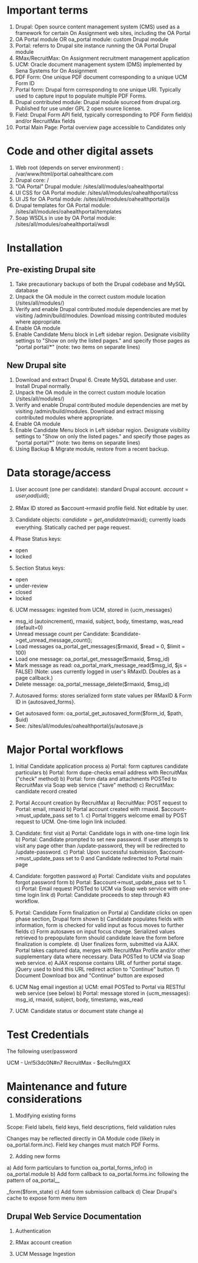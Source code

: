 Important terms
===============

1. Drupal: Open source content management system (CMS) used as a framework for certain On Assignment web sites, including the OA Portal
2. OA Portal module OR oa_portal module: custom Drupal module
3. Portal: referrs to Drupal site instance running the OA Portal Drupal module
4. RMax/RecruitMax: On Assignment recruitment management application
5. UCM: Oracle document management system (DMS) implemented by Sena Systems for On Assignment
6. PDF Form: One unique PDF document corresponding to a unique UCM Form ID
7. Portal form: Drupal form corresponding to one unique URI. Typically used to capture input to populate multiple PDF Forms.
8. Drupal contributed module: Drupal module sourced from drupal.org. Published for use under GPL 2 open source license.
9. Field: Drupal Form API field, typically corresponding to PDF Form field(s) and/or RecruitMax fields
10. Portal Main Page: Portal overview page accessible to Candidates only

Code and other digital assets
=============================

1. Web root (depends on server environment) <web root>: /var/www/html/portal.oahealthcare.com
2. Drupal core: <web root>/
3. "OA Portal" Drupal module: <web root>/sites/all/modules/oahealthportal
4. UI CSS for OA Portal module: <web root>/sites/all/modules/oahealthportal/css
5. UI JS for OA Portal module: <web root>/sites/all/modules/oahealthportal/js
6. Drupal templates for OA Portal module: <web root>/sites/all/modules/oahealthportal/templates
7. Soap WSDLs in use by OA Portal module: <web root>/sites/all/modules/oahealthportal/wsdl

Installation
============

Pre-existing Drupal site
------------------------

1. Take precautionary backups of both the Drupal codebase and MySQL database
2. Unpack the OA module in the correct custom module location (<web root>/sites/all/modules/)
3. Verify and enable Drupal contributed module dependencies are met by visiting /admin/build/modules. Download missing contributed modules where appropriate. 
4. Enable OA module
5. Enable Candidate Menu block in Left sidebar region. Designate visibility settings to "Show on only the listed pages." and specify those pages as "portal portal/*" (note: two items on separate lines)

New Drupal site
---------------

1. Download and extract Drupal 6. Create MySQL database and user. Install Drupal normally. 
2. Unpack the OA module in the correct custom module location (<web root>/sites/all/modules/)
3. Verify and enable Drupal contributed module dependencies are met by visiting /admin/build/modules. Download and extract missing contributed modules where appropriate. 
4. Enable OA module
5. Enable Candidate Menu block in Left sidebar region. Designate visibility settings to "Show on only the listed pages." and specify those pages as "portal portal/*" (note: two items on separate lines)
6. Using Backup & Migrate module, restore from a recent backup.


Data storage/access
===================

1. User account (one per candidate): standard Drupal account. $account = user_load($uid);

2. RMax ID stored as $account->rmaxid profile field. Not editable by user.

3. Candidate objects: $candidate = get_candidate($rmaxid); currently loads everything. Statically cached per page request.

4. Phase Status keys:
- open
- locked

5. Section Status keys:
- open
- under-review
- closed
- locked

6. UCM messages: ingested from UCM, stored in {ucm_messages}
- msg_id (autoincrement), rmaxid, subject, body, timestamp, was_read (default=0)
- Unread message count per Candidate: $candidate->get_unread_message_count();
- Load messages oa_portal_get_messages($rmaxid, $read = 0, $limit = 100)
- Load one message: oa_portal_get_message($rmaxid, $msg_id)
- Mark message as read: oa_portal_mark_message_read($msg_id, $js = FALSE) (Note: uses currently logged in user's RMaxID. Doubles as a page callback.)
- Delete message: oa_portal_message_delete($rmaxid, $msg_id)

7. Autosaved forms: stores serialized form state values per RMaxID & Form ID in {autosaved_forms}. 
- Get autosaved form: oa_portal_get_autosaved_form($form_id, $path, $uid)
- See: <web root>/sites/all/modules/oahealthportal/js/autosave.js


Major Portal workflows
======================

1. Initial Candidate application process
a) Portal: form captures candidate particulars
b) Portal: form dupe-checks email address with RecruitMax ("check" method)
b) Portal: form data and attachments POSTed to RecruitMax via Soap web service ("save" method)
c) RecruitMax: candidate record created

2. Portal Account creation by RecruitMax
a) RecruitMax: POST request to Portal: email, rmaxid
b) Portal account created with rmaxid. $account->must_update_pass set to 1.
c) Portal triggers welcome email by POST request to UCM. One-time login link included.

3. Candidate: first visit
a) Portal: Candidate logs in with one-time login link
b) Portal: Candidate prompted to set new password. If user attempts to visit any page other than /update-password, they will be redirected to /update-password.
c) Portal: Upon successful submission, $account->must_update_pass set to 0 and Candidate redirected to Portal main page

4. Candidate: forgotten password
a) Portal: Candidate visits and populates forgot password form
b) Portal: $account->must_update_pass set to 1.
c) Portal: Email request POSTed to UCM via Soap web service with one-time login link
d) Portal: Candidate proceeds to step through #3 workflow.

5. Portal: Candidate Form finalization on Portal
a) Candidate clicks on open phase section, Drupal form shown
b) Candidate populates fields with information, form is checked for valid input as focus moves to further fields
c) Form autosaves on input focus change. Serialized values retrieved to prepopulate form should candidate leave the form before finalization is complete. 
d) User finalizes form, submitted via AJAX. Portal takes captured data, merges with RecruitMax Profile and/or other supplementary data where necessary. Data POSTed to UCM via Soap web service.
e) AJAX response contains URL of further portal stage. jQuery used to bind this URL redirect action to "Continue" button.
f) Document Download box and "Continue" button are exposed

6. UCM Nag email ingestion
a) UCM: email POSTed to Portal via RESTful web service (see below)
b) Portal: message stored in {ucm_messages}:  msg_id, rmaxid, subject, body, timestamp, was_read

9. UCM: Candidate status or document state change
a) 

Test Credentials
================

The following user/password 

UCM - Un!5i3dc0N#n7
RecruitMax - $ecRu!m@XX

Maintenance and future considerations
=====================================

1. Modifying existing forms

Scope: Field labels, field keys, field descriptions, field validation rules

Changes may be reflected directly in OA Module code (likely in oa_portal.form.inc). Field key changes must match PDF Forms.

2. Adding new forms

a) Add form particulars to function oa_portal_forms_info() in oa_portal.module
b) Add form callback to oa_portal.forms.inc following the pattern of oa_portal_<phase id>_<section id>_form($form_state)
c) Add form submission callback
d) Clear Drupal's cache to expose form menu item



Drupal Web Service Documentation
================================

1. Authentication


2. RMax account creation


3. UCM Message Ingestion

